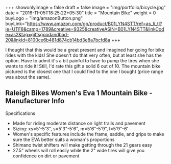 +++
showonlyimage = false
draft = false
image = "img/portfolio/bicycle.jpg"
date = "2016-11-05T18:25:22+05:30"
title = "Mountain Bike"
weight = 0
buyLogo = "img/amazonButton.png"
buyLink="https://www.amazon.com/gp/product/B01LYN4STT/ref=as_li_tl?ie=UTF8&camp=1789&creative=9325&creativeASIN=B01LYN4STT&linkCode=as2&tag=giftsgoodandbad-20&linkId=8100ce6b481d874cb14bd3e8a7bcfd8a
+++

I thought that this would be a great present and imagined her going for bike rides with the kids! She doesn't do that very often, but at least she has the option. Have to admit it's a bit painful to have to pump the tires when she wants to ride it! Still, I'd rate this gift a solid 6 out of 10. The mountain bike pictured is the closest one that I could find to the one I bought (price range was about the same).
<!--more-->


## Raleigh Bikes Women's Eva 1 Mountain Bike - Manufacturer Info

Specifications

- Made for riding moderate distance on light trails and pavement
- Sizing: xs=5'-5'3", s=5'3"-5'6", m=5'6"-5'9", l=5'9"-6'
- Women's specific features include the frame, saddle, and grips to make sure the EVA better suits a woman's proportions
- Shimano twist shifters will make getting through the 21 gears easy
- 27.5" wheels will roll easily while the 2" wide tires will give you confidence on dirt or pavement
